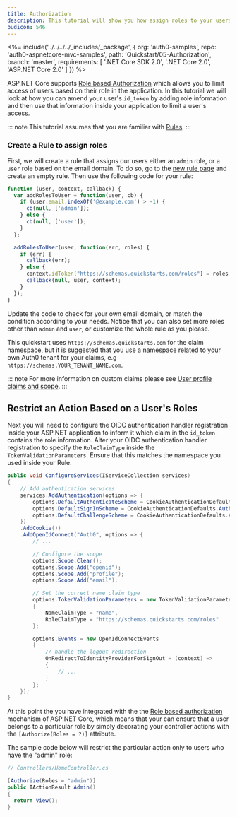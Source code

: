 ```yaml
---
title: Authorization
description: This tutorial will show you how assign roles to your users, and use those claims to authorize or deny a user to access certain routes in the app.
budicon: 546
---
```


<%= include('../../../../_includes/_package', {
  org: 'auth0-samples',
  repo: 'auth0-aspnetcore-mvc-samples',
  path: 'Quickstart/05-Authorization',
  branch: 'master',
  requirements: [
    '.NET Core SDK 2.0',
    '.NET Core 2.0',
    'ASP.NET Core 2.0'
  ]
}) %>

ASP.NET Core supports [Role based Authorization](https://docs.microsoft.com/en-us/aspnet/core/security/authorization/roles) which allows you to limit access of users based on their role in the application. In this tutorial we will look at how you can amend your user's `id_token` by adding role information and then use that information inside your application to limit a user's access.

::: note
This tutorial assumes that you are familiar with [Rules](/rules/current).
:::

### Create a Rule to assign roles

First, we will create a rule that assigns our users either an `admin` role, or a `user` role based on the email domain. To do so, go to the [new rule page](${manage_url}/#/rules/new) and create an empty rule. Then use the following code for your rule:

```js
function (user, context, callback) {
  var addRolesToUser = function(user, cb) {
    if (user.email.indexOf('@example.com') > -1) {
      cb(null, ['admin']);
    } else {
      cb(null, ['user']);
    }
  };

  addRolesToUser(user, function(err, roles) {
    if (err) {
      callback(err);
    } else {
      context.idToken["https://schemas.quickstarts.com/roles"] = roles;     
      callback(null, user, context);
    }
  });
}
```

Update the code to check for your own email domain, or match the condition according to your needs. Notice that you can also set more roles other than `admin` and `user`, or customize the whole rule as you please.

This quickstart uses `https://schemas.quickstarts.com` for the claim namespace, but it is suggested that you use a namespace related to your own Auth0 tenant for your claims, e.g `https://schemas.YOUR_TENANT_NAME.com`.

::: note
For more information on custom claims please see [User profile claims and scope](/api-auth/tutorials/adoption/scope-custom-claims).
:::

## Restrict an Action Based on a User's Roles

Next you will need to configure the OIDC authentication handler registration inside your ASP.NET application to inform it which claim in the `id_token` contains the role information. Alter your OIDC authentication handler registration to specify the `RoleClaimType` inside the `TokenValidationParameters`. Ensure that this matches the namespace you used inside your Rule.

```csharp
public void ConfigureServices(IServiceCollection services)
{
    // Add authentication services
    services.AddAuthentication(options => {
        options.DefaultAuthenticateScheme = CookieAuthenticationDefaults.AuthenticationScheme;
        options.DefaultSignInScheme = CookieAuthenticationDefaults.AuthenticationScheme;
        options.DefaultChallengeScheme = CookieAuthenticationDefaults.AuthenticationScheme;
    })
    .AddCookie())
    .AddOpenIdConnect("Auth0", options => {
        // ...

        // Configure the scope
        options.Scope.Clear();
        options.Scope.Add("openid");
        options.Scope.Add("profile");
        options.Scope.Add("email");

        // Set the correct name claim type
        options.TokenValidationParameters = new TokenValidationParameters
        {
            NameClaimType = "name",
            RoleClaimType = "https://schemas.quickstarts.com/roles"
        };

        options.Events = new OpenIdConnectEvents
        {
            // handle the logout redirection 
            OnRedirectToIdentityProviderForSignOut = (context) =>
            {
                // ...
            }
        };   
    });
}
```

At this point the you have integrated with the the [Role based authorization](https://docs.microsoft.com/en-us/aspnet/core/security/authorization/roles) mechanism of ASP.NET Core, which means that your can ensure that a user belongs to a particular role by simply decorating your controller actions with the `[Authorize(Roles = ?)]` attribute.

The sample code below will restrict the particular action only to users who have the "admin" role:

```csharp
// Controllers/HomeController.cs

[Authorize(Roles = "admin")]
public IActionResult Admin()
{
  return View();
}
```
